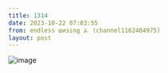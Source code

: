 ```yaml
---
title: 1314
date: 2023-10-22 07:03:55
from: endless шизing ⍼ (channel1162404975)
layout: post
---
```


![image](photos/photo_185@22-10-2023_07-03-55.jpg)


